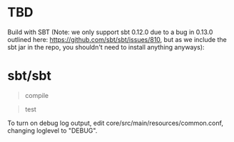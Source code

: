 TBD
===========

Build with SBT (Note: we only support sbt 0.12.0 due to a bug in 0.13.0
outlined here: https://github.com/sbt/sbt/issues/810, but as we include the 
sbt jar in the repo, you shouldn't need to install anything anyways):

# sbt/sbt

> compile

> test

To turn on debug log output, edit core/src/main/resources/common.conf, changing
loglevel to "DEBUG".